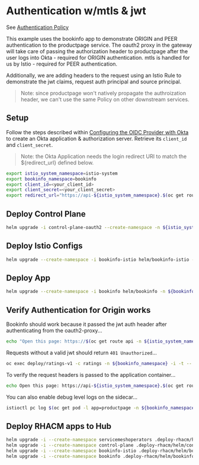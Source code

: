 # Authentication w/mtls & jwt

See [Authentication Policy](https://istio.io/v1.4/docs/reference/config/security/istio.authentication.v1alpha1/)

This example uses the bookinfo app to demonstrate ORIGIN and PEER authentication to the productpage service. The oauth2 proxy in the gateway will take care of passing the authorization header to productpage after the user logs into Okta - required for ORIGIN authentication. mtls is handled for us by Istio - required for PEER authentication.

Additionally, we are adding headers to the request using an Istio Rule to demonstrate the jwt claims, request auth principal and source principal.

> Note: since productpage won't natively propagate the authroization header, we can't use the same Policy on other downstream services.

## Setup

Follow the steps described within [Configuring the OIDC Provider with Okta](https://github.com/trevorbox/oauth2-proxy/blob/update-okta-doc/docs/2_auth.md#configuring-the-oidc-provider-with-okta) to create an Okta application & authorization server. Retrieve its `client_id` and `client_secret`.

> Note: the Okta Application needs the login redirect URI to match the ${redirect_url} defined below.

```sh
export istio_system_namespace=istio-system
export bookinfo_namespace=bookinfo
export client_id=<your_client_id>
export client_secret=<your_client_secret>
export redirect_url="https://api-${istio_system_namespace}.$(oc get route console -o jsonpath={.status.ingress[0].routerCanonicalHostname} -n openshift-console)/oauth2/callback"
```

## Deploy Control Plane

```sh
helm upgrade -i control-plane-oauth2 --create-namespace -n ${istio_system_namespace} --set client_id=${client_id} --set client_secret=${client_secret} --set redirect_url=${redirect_url} helm/control-plane-oauth2
```

## Deploy Istio Configs

```sh
helm upgrade --create-namespace -i bookinfo-istio helm/bookinfo-istio -n ${bookinfo_namespace} --set control_plane.ingressgateway.host=$(oc get route api -n ${istio_system_namespace} -o jsonpath={'.spec.host'}) --set control_plane.namespace=${istio_system_namespace}
```

## Deploy App

```sh
helm upgrade --create-namespace -i bookinfo helm/bookinfo -n ${bookinfo_namespace}
```

## Verify Authentication for Origin works

Bookinfo should work because it passed the jwt auth header after authenticating from the oauth2-proxy...

```sh
echo "Open this page: https://$(oc get route api -n ${istio_system_namespace} -o jsonpath={'.spec.host'})/productpage"
```

Requests without a valid jwt should return `401 Unauthorized`...

```sh
oc exec deploy/ratings-v1 -c ratings -n ${bookinfo_namespace} -i -t -- /bin/bash -c "curl -I http://productpage:9080"
```

To verify the request headers is passed to the application container...

```sh
echo Open this page: https://api-${istio_system_namespace}.$(oc get route console -o jsonpath={.status.ingress[0].routerCanonicalHostname} -n openshift-console)/nginx-echo-headers
```

You can also enable debug level logs on the sidecar...

```sh
istioctl pc log $(oc get pod -l app=productpage -n ${bookinfo_namespace} -o jsonpath='{.items[0].metadata.name}') --level debug -n ${bookinfo_namespace}
```

## Deploy RHACM apps to Hub

```sh
helm upgrade -i --create-namespace servicemeshoperators .deploy-rhacm/helm/servicemeshoperators -n global-operators
helm upgrade -i --create-namespace control-plane .deploy-rhacm/helm/control-plane-oauth2 -n istio-system
helm upgrade -i --create-namespace bookinfo-istio .deploy-rhacm/helm/bookinfo-istio -n bookinfo
helm upgrade -i --create-namespace bookinfo .deploy-rhacm/helm/bookinfo -n bookinfo
```
